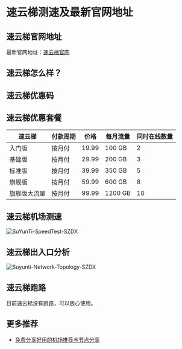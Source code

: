 # 速云梯测速及最新官网地址

## 速云梯官网地址
最新官网地址：[速云梯官网](https://jch.affxc.com/suyunti/)

## 速云梯怎么样？


## 速云梯优惠码


## 速云梯优惠套餐

| 速云梯    | 付款周期 | 价格    | 每月流量    | 同时在线数量 |
|--------|------|-------|---------|--------|
| 入门版    | 按月付  | 19.99 | 100 GB  | 2      |
| 基础版    | 按月付  | 29.99 | 200 GB  | 3      |
| 标准版    | 按月付  | 39.99 | 350 GB  | 5      |
| 旗舰版    | 按月付  | 59.99 | 600 GB  | 8      |
| 旗舰版大流量 | 按月付  | 99.99 | 1200 GB | 10     |

## 速云梯机场测速

![SuYunTi-SpeedTest-SZDX](https://github.com/jichanghub/suyunti/assets/155247662/f7a26238-e893-4d62-a529-3d0081994c01)

## 速云梯出入口分析

![Suyunti-Network-Topology-SZDX](https://github.com/jichanghub/suyunti/assets/155247662/e96962f7-1bd6-4bdf-8fad-8ccc5af33a4a)

## 速云梯跑路
目前速云梯没有跑路，可以放心使用。

## 更多推荐
 - [免费分享好用的机场推荐与节点分享](https://github.com/jichanghub/jichangtuijian)
